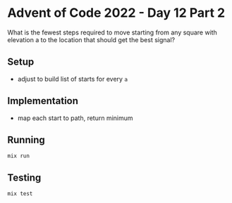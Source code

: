 # Advent of Code 2022 - Day 12 Part 2

What is the fewest steps required to move starting from any square with
elevation a to the location that should get the best signal?

## Setup

* adjust to build list of starts for every `a`

## Implementation

* map each start to path, return minimum

## Running

`mix run`

## Testing

`mix test`


